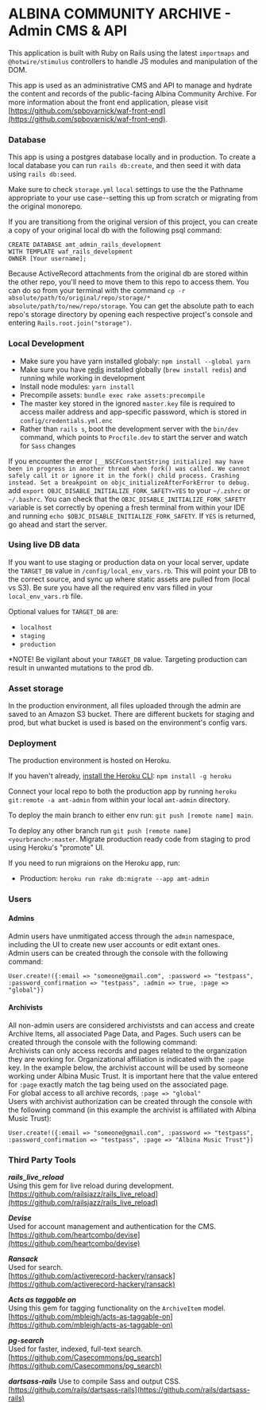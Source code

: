 # ALBINA COMMUNITY ARCHIVE - Admin CMS & API

This application is built with Ruby on Rails using the latest `importmaps` and `@hotwire/stimulus` controllers to handle JS modules and manipulation of the DOM.

This app is used as an administrative CMS and API to manage and hydrate the content and records of the public-facing Albina Community Archive. For more information about the front end application, please visit [https://github.com/spbovarnick/waf-front-end](https://github.com/spbovarnick/waf-front-end).

### Database

This app is using a postgres database locally and in production.
To create a local database you can run `rails db:create`, and then seed it with data using `rails db:seed`.

Make sure to check `storage.yml` `local` settings to use the the Pathname appropriate to your use case--setting this up from scratch or migrating from the original monorepo.

If you are transitiong from the original version of this project, you can create a copy of your original local db with the following psql command:
```
CREATE DATABASE amt_admin_rails_development
WITH TEMPLATE waf_rails_development
OWNER [Your username];
```

Because ActiveRecord attachments from the original db are stored within the other repo, you'll need to move them to this repo to access them. You can do so from your terminal with the command `cp -r absolute/path/to/original/repo/storage/* absolute/path/to/new/repo/storage`. You can get the absolute path to each repo's storage directory by opening each respective project's console and entering `Rails.root.join("storage")`.

### Local Development

- Make sure you have yarn installed globaly: `npm install --global yarn`
- Make sure you have [redis](https://redis.io/docs/install/install-redis/install-redis-on-mac-os/) installed globally (`brew install redis`) and running while working in development
- Install node modules: `yarn install`
- Precompile assets: `bundle exec rake assets:precompile`
- The master key stored in the ignored `master.key` file is required to access mailer address and app-specific password, which is stored in `config/credentials.yml.enc`
- Rather than `rails s`, boot the development server with the `bin/dev` command, which points to `Procfile.dev` to start the server and watch for `Sass` changes

If you encounter the error `[__NSCFConstantString initialize] may have been in progress in another thread when fork() was called. We cannot safely call it or ignore it in the fork() child process. Crashing instead. Set a breakpoint on objc_initializeAfterForkError to debug.` add `export OBJC_DISABLE_INITIALIZE_FORK_SAFETY=YES` to your `~/.zshrc` or `~/.bashrc`. You can check that the `OBJC_DISABLE_INITIALIZE_FORK_SAFETY` variable is set correctly by opening a fresh terminal from within your IDE and running `echo $OBJC_DISABLE_INITIALIZE_FORK_SAFETY`. If `YES` is returned, go ahead and start the server.

### Using live DB data

If you want to use staging or production data on your local server, update the `TARGET_DB` value in `/config/local_env_vars.rb`. This will point your DB to the correct source, and sync up where static assets are pulled from (local vs S3). Be sure you have all the required env vars filled in your `local_env_vars.rb` file.

Optional values for `TARGET_DB` are:

- `localhost`
- `staging`
- `production`

*NOTE! Be vigilant about your `TARGET_DB` value. Targeting production can result in unwanted mutations to the prod db.

### Asset storage

In the production environment, all files uploaded through the admin are saved to an Amazon S3 bucket. There are different buckets for staging and prod, but what bucket is used is based on the environment's config vars.

### Deployment

The production environment is hosted on Heroku.

If you haven't already, [install the Heroku CLI](https://devcenter.heroku.com/articles/heroku-cli): `npm install -g heroku`

Connect your local repo to both the production app by running `heroku git:remote -a amt-admin` from within your local `amt-admin` directory.

To deploy the main branch to either env run: `git push [remote name] main`.

To deploy any other branch run `git push [remote name] <yourbranch>:master`.
Migrate production ready code from staging to prod using Heroku's "promote" UI.

If you need to run migraions on the Heroku app, run:

- Production: `heroku run rake db:migrate --app amt-admin`

### Users

#### Admins

Admin users have unmitigated access through the `admin` namespace, including the UI to create new user accounts or edit extant ones.
<br/>
Admin users can be created through the console with the following command:

```
User.create!({:email => "someone@gmail.com", :password => "testpass", :password_confirmation => "testpass", :admin => true, :page => "global"})
```

#### Archivists

All non-admin users are considered archiviststs and can access and create Archive Items, all associated Page Data, and Pages. Such users can be created through the console with the following command:
<br/>
Archivists can only access records and pages related to the organization they are working for. Organizational affiliation is indicated with the `:page` key. In the example below, the archivist account will be used by someone working under Albina Music Trust. It is important here that the value entered for `:page` exactly match the tag being used on the associated page.
<br/>
For global access to all archive records, `:page => "global"`
<br/>
Users with archivist authorization can be created through the console with the following command (in this example the archivist is affiliated with Albina Music Trust):

```
User.create!({:email => "someone@gmail.com", :password => "testpass", :password_confirmation => "testpass", :page => "Albina Music Trust"})
```

### Third Party Tools

**_rails_live_reload_** <br/>
Using this gem for live reload during development. <br/>
[https://github.com/railsjazz/rails_live_reload](https://github.com/railsjazz/rails_live_reload)

**_Devise_** <br/>
Used for account management and authentication for the CMS. <br/>
[https://github.com/heartcombo/devise](https://github.com/heartcombo/devise)

**_Ransack_** <br/>
Used for search. <br/>
[https://github.com/activerecord-hackery/ransack](https://github.com/activerecord-hackery/ransack)

**_Acts as taggable on_** <br/>
Using this gem for tagging functionality on the `ArchiveItem` model. <br/>
[https://github.com/mbleigh/acts-as-taggable-on](https://github.com/mbleigh/acts-as-taggable-on)

**_pg-search_** <br/>
Used for faster, indexed, full-text search. <br/>
[https://github.com/Casecommons/pg_search](https://github.com/Casecommons/pg_search)

**_dartsass-rails_**
Use to compile Sass and output CSS.
[https://github.com/rails/dartsass-rails](https://github.com/rails/dartsass-rails)